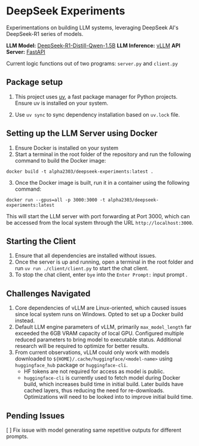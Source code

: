 # DeepSeek Experiments

Experimentations on building LLM systems, leveraging DeepSeek AI's DeepSeek-R1 series of models.

**LLM Model:** [DeepSeek-R1-Distill-Qwen-1.5B](https://huggingface.co/deepseek-ai/DeepSeek-R1-Distill-Qwen-1.5B)
**LLM Inference:** [vLLM](https://docs.vllm.ai/en/latest/)
**API Server:** [FastAPI](https://fastapi.tiangolo.com/)

Current logic functions out of two programs: `server.py` and `client.py`

## Package setup

1. This project uses [uv](https://docs.astral.sh/uv/getting-started/installation/#pypi), a fast package manager for Python projects. Ensure uv is installed on your system.

2. Use `uv sync` to sync dependency installation based on `uv.lock` file.

## Setting up the LLM Server using Docker

1. Ensure Docker is installed on your system
2. Start a terminal in the root folder of the repository and run the following command to build the Docker image:

```
docker build -t alpha2303/deepseek-experiments:latest .
```

3. Once the Docker image is built, run it in a container using the following command:

```
docker run --gpus=all -p 3000:3000 -t alpha2303/deepseek-experiments:latest
```

This will start the LLM server with port forwarding at Port 3000, which can be accessed from the local system through the URL `http://localhost:3000`.

## Starting the Client

1. Ensure that all dependencies are installed without issues.
2. Once the server is up and running, open a terminal in the root folder and run `uv run ./client/client.py` to start the chat client.
3. To stop the chat client, enter `bye` into the `Enter Prompt:` input prompt .

## Challenges Navigated

1. Core dependencies of vLLM are Linux-oriented, which caused issues since local system runs on Windows. Opted to set up a Docker build instead.
2. Default LLM engine parameters of vLLM, primarily `max_model_length` far exceeded the 6GB VRAM capacity of local GPU. Configured multiple reduced parameters to bring model to executable status. Additional research will be required to optimize for better results.
3. From current observations, vLLM could only work with models downloaded to `${HOME}/.cache/huggingface/<model-name>` using `huggingface_hub` package or `huggingface-cli`.
   - HF tokens are not required for access as model is public.
   - `huggingface-cli` is currently used to fetch model during Docker build, which increases build time in initial build. Later builds have cached layers, thus reducing the need for re-downloads. Optimizations will need to be looked into to improve initial build time.

## Pending Issues

[ ] Fix issue with model generating same repetitive outputs for different prompts.
